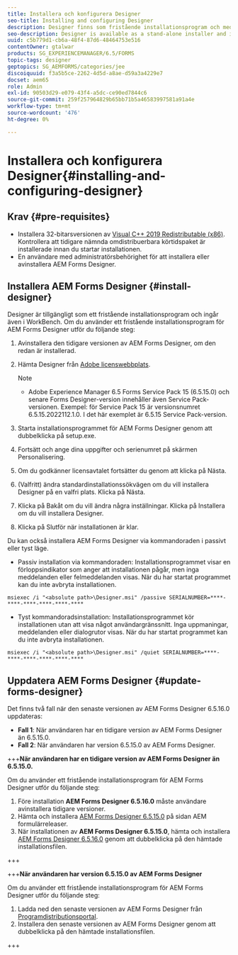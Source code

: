 ```yaml
---
title: Installera och konfigurera Designer
seo-title: Installing and configuring Designer
description: Designer finns som fristående installationsprogram och medföljer också Workbench. Lär dig hur du installerar fristående Designer.
seo-description: Designer is available as a stand-alone installer and is also bundled with Workbench. Learn how to install stand-alone Designer.
uuid: c5b779d1-cb6a-48f4-87d6-48464753e516
contentOwner: gtalwar
products: SG_EXPERIENCEMANAGER/6.5/FORMS
topic-tags: designer
geptopics: SG_AEMFORMS/categories/jee
discoiquuid: f3a5b5ce-2262-4d5d-a8ae-d59a3a4229e7
docset: aem65
role: Admin
exl-id: 90503d29-e079-43f4-a5dc-ce90ed7844c6
source-git-commit: 259f257964829b65bb71b5a46583997581a91a4e
workflow-type: tm+mt
source-wordcount: '476'
ht-degree: 0%

---
```


# Installera och konfigurera Designer{#installing-and-configuring-designer}

## Krav {#pre-requisites}

* Installera 32-bitarsversionen av  [Visual C++ 2019 Redistributable (x86)](https://learn.microsoft.com/en-us/cpp/windows/latest-supported-vc-redist?view=msvc-170). Kontrollera att tidigare nämnda omdistribuerbara körtidspaket är installerade innan du startar installationen.
* En användare med administratörsbehörighet för att installera eller avinstallera AEM Forms Designer.

## Installera AEM Forms Designer {#install-designer}

Designer är tillgängligt som ett fristående installationsprogram och ingår även i WorkBench. Om du använder ett fristående installationsprogram för AEM Forms Designer utför du följande steg:

1. Avinstallera den tidigare versionen av AEM Forms Designer, om den redan är installerad.
1. Hämta Designer från [Adobe licenswebbplats](https://licensing.adobe.com/).

   >[!NOTE]
   >
   > * Adobe Experience Manager 6.5 Forms Service Pack 15 (6.5.15.0) och senare Forms Designer-version innehåller även Service Pack-versionen. Exempel: för Service Pack 15 är versionsnumret 6.5.15.2022112.1.0. I det här exemplet är 6.5.15 Service Pack-version.

1. Starta installationsprogrammet för AEM Forms Designer genom att dubbelklicka på setup.exe.
1. Fortsätt och ange dina uppgifter och serienumret på skärmen Personalisering.
1. Om du godkänner licensavtalet fortsätter du genom att klicka på Nästa.
1. (Valfritt) ändra standardinstallationssökvägen om du vill installera Designer på en valfri plats. Klicka på Nästa.
1. Klicka på Bakåt om du vill ändra några inställningar. Klicka på Installera om du vill installera Designer.
1. Klicka på Slutför när installationen är klar.

Du kan också installera AEM Forms Designer via kommandoraden i passivt eller tyst läge.

* Passiv installation via kommandoraden: Installationsprogrammet visar en förloppsindikator som anger att installationen pågår, men inga meddelanden eller felmeddelanden visas. När du har startat programmet kan du inte avbryta installationen.

```shell
msiexec /i "<absolute path>\Designer.msi" /passive SERIALNUMBER=****-****-****-****-****-****
```

* Tyst kommandoradsinstallation: Installationsprogrammet kör installationen utan att visa något användargränssnitt. Inga uppmaningar, meddelanden eller dialogrutor visas. När du har startat programmet kan du inte avbryta installationen.

```shell
msiexec /i "<absolute path>\Designer.msi" /quiet SERIALNUMBER=****-****-****-****-****-****
```

## Uppdatera AEM Forms Designer {#update-forms-designer}

Det finns två fall när den senaste versionen av AEM Forms Designer 6.5.16.0 uppdateras:

* **Fall 1**: När användaren har en tidigare version av AEM Forms Designer än 6.5.15.0.
* **Fall 2**: När användaren har version 6.5.15.0 av AEM Forms Designer.

+++**När användaren har en tidigare version av AEM Forms Designer än 6.5.15.0.**

Om du använder ett fristående installationsprogram för AEM Forms Designer utför du följande steg:

1. Före installation **AEM Forms Designer 6.5.16.0** måste användare avinstallera tidigare versioner.
1. Hämta och installera [AEM Forms Designer 6.5.15.0](https://experienceleague.adobe.com/docs/experience-manager-release-information/aem-release-updates/forms-updates/aem-forms-releases.html) på sidan AEM formulärreleaser.
1. När installationen av **AEM Forms Designer 6.5.15.0**, hämta och installera [AEM Forms Designer 6.5.16.0](https://experienceleague.adobe.com/docs/experience-manager-release-information/aem-release-updates/forms-updates/aem-forms-releases.html) genom att dubbelklicka på den hämtade installationsfilen.

+++

+++**När användaren har version 6.5.15.0 av AEM Forms Designer**

Om du använder ett fristående installationsprogram för AEM Forms Designer utför du följande steg:
1. Ladda ned den senaste versionen av AEM Forms Designer från [Programdistributionsportal](https://experienceleague.adobe.com/docs/experience-manager-release-information/aem-release-updates/forms-updates/aem-forms-releases.html).
1. Installera den senaste versionen av AEM Forms Designer genom att dubbelklicka på den hämtade installationsfilen.

+++